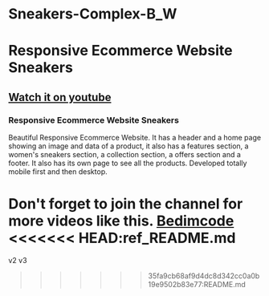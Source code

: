 # Sneakers-Complex-B_W
# Responsive Ecommerce Website Sneakers
## [Watch it on youtube](https://youtu.be/-EM4uVJm9qo)
### Responsive Ecommerce Website Sneakers
Beautiful Responsive Ecommerce Website. 
It has a header and a home page showing an image and data of a product, 
it also has a features section, a women's sneakers section, a collection section, 
a offers section and a footer. It also has its own page to see all the products. 
Developed totally mobile first and then desktop.

Don't forget to join the channel for more videos like this.
[Bedimcode](https://www.youtube.com/c/Bedimcode)
<<<<<<< HEAD:ref_README.md
=======
v2
v3

>>>>>>> 35fa9cb68af9d4dc8d342cc0a0b19e9502b83e77:README.md
